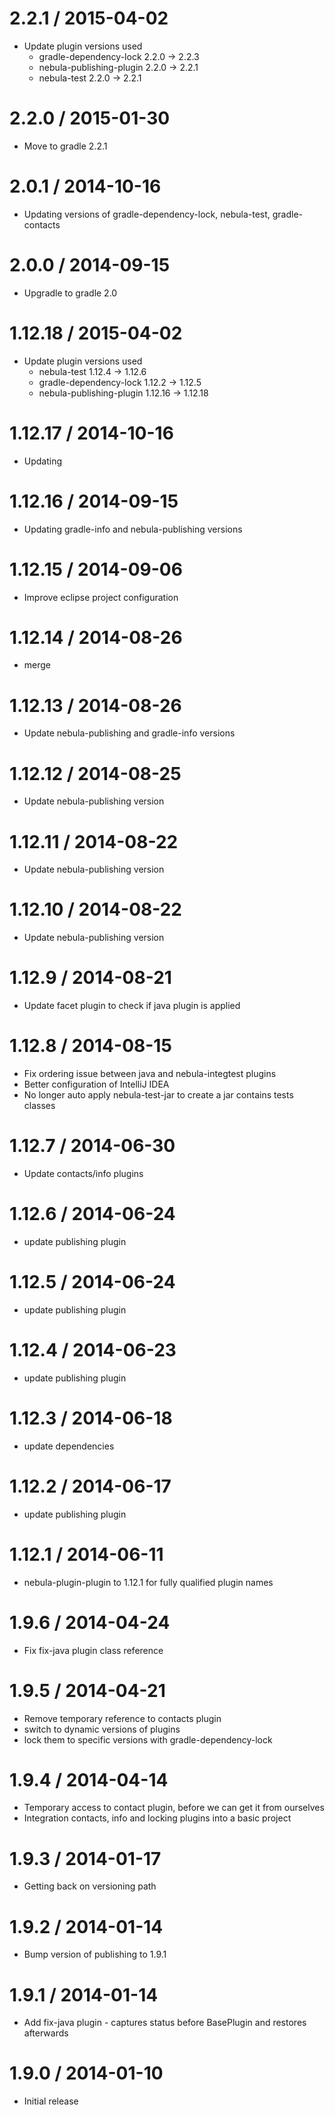 2.2.1 / 2015-04-02
==================

* Update plugin versions used
    * gradle-dependency-lock 2.2.0 -> 2.2.3
    * nebula-publishing-plugin 2.2.0 -> 2.2.1
    * nebula-test 2.2.0 -> 2.2.1

2.2.0 / 2015-01-30
==================

* Move to gradle 2.2.1

2.0.1 / 2014-10-16
==================

* Updating versions of gradle-dependency-lock, nebula-test, gradle-contacts

2.0.0 / 2014-09-15
==================

* Upgradle to gradle 2.0

1.12.18 / 2015-04-02
====================

* Update plugin versions used
    * nebula-test 1.12.4 -> 1.12.6
    * gradle-dependency-lock 1.12.2 -> 1.12.5
    * nebula-publishing-plugin 1.12.16 -> 1.12.18

1.12.17 / 2014-10-16
====================

* Updating 

1.12.16 / 2014-09-15
====================

* Updating gradle-info and nebula-publishing versions

1.12.15 / 2014-09-06
====================

* Improve eclipse project configuration

1.12.14 / 2014-08-26
====================

* merge

1.12.13 / 2014-08-26
====================

* Update nebula-publishing and gradle-info versions

1.12.12 / 2014-08-25
====================

* Update nebula-publishing version

1.12.11 / 2014-08-22
====================

* Update nebula-publishing version

1.12.10 / 2014-08-22
====================

* Update nebula-publishing version

1.12.9 / 2014-08-21
===================

* Update facet plugin to check if java plugin is applied

1.12.8 / 2014-08-15
===================

* Fix ordering issue between java and nebula-integtest plugins
* Better configuration of IntelliJ IDEA
* No longer auto apply nebula-test-jar to create a jar contains tests classes

1.12.7 / 2014-06-30
===================

* Update contacts/info plugins

1.12.6 / 2014-06-24
===================

* update publishing plugin

1.12.5 / 2014-06-24
===================

* update publishing plugin

1.12.4 / 2014-06-23
===================

* update publishing plugin

1.12.3 / 2014-06-18
===================

* update dependencies

1.12.2 / 2014-06-17
===================

* update publishing plugin

1.12.1 / 2014-06-11
===================

* nebula-plugin-plugin to 1.12.1 for fully qualified plugin names

1.9.6 / 2014-04-24
==================

* Fix fix-java plugin class reference


1.9.5 / 2014-04-21
==================

* Remove temporary reference to contacts plugin
* switch to dynamic versions of plugins
* lock them to specific versions with gradle-dependency-lock

1.9.4 / 2014-04-14
==================

* Temporary access to contact plugin, before we can get it from ourselves
* Integration contacts, info and locking plugins into a basic project

1.9.3 / 2014-01-17
==================

* Getting back on versioning path

1.9.2 / 2014-01-14
==================

* Bump version of publishing to 1.9.1

1.9.1 / 2014-01-14
==================

* Add fix-java plugin - captures status before BasePlugin and restores afterwards

1.9.0 / 2014-01-10
==================

* Initial release
